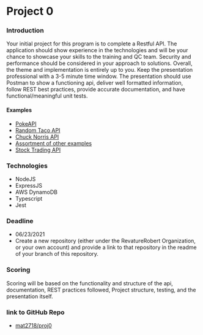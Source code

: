 
# Project 0
### Introduction
Your initial project for this program is to complete a Restful API. The application should show experience in 
the technologies and will be your chance to showcase your skills to the training and QC team. Security and 
performance should be considered in your approach to solutions. Overall, the theme and implementation is 
entirely up to you. Keep the presentation professional with a 3-5 minute time window. The presentation should
use Postman to show a functioning api, deliver well formatted information, follow REST best practices, provide accurate
documentation, and have functional/meaningful unit tests.

#### Examples
 - [PokeAPI](https://pokeapi.co/)
 - [Random Taco API](https://github.com/evz/tacofancy-api)
 - [Chuck Norris API](https://api.chucknorris.io/)
 - [Assortment of other examples](https://github.com/public-apis/public-apis)
 - [Stock Trading API](https://alpaca.markets/docs/api-documentation/api-v2/)

### Technologies
 - NodeJS
 - ExpressJS
 - AWS DynamoDB
 - Typescript
 - Jest
 
### Deadline
 - 06/23/2021
 - Create a new repository (either under the RevatureRobert Organization, or your own account) and provide a link to that repository in the readme of your branch of this repository.
 
### Scoring
Scoring will be based on the functionality and structure of the api, documentation, REST practices followed, Project structure, testing, and the presentation itself.


### link to GitHub Repo
 - [mat2718/proj0](https://github.com/mat2718/proj0)

